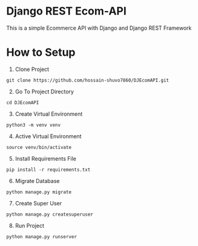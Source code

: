 # Django REST Ecom-API
This is a simple Ecommerce API with Django and Django REST Framework

# How to Setup
1. Clone Project
```
git clone https://github.com/hossain-shuvo7860/DJEcomAPI.git
```

2. Go To Project Directory
```
cd DJEcomAPI
```
3. Create Virtual Environment
```
python3 -m venv venv
```
4. Active Virtual Environment
```
source venv/bin/activate
```
5. Install Requirements File
```
pip install -r requirements.txt
```
6. Migrate Database
```
python manage.py migrate
```
7. Create Super User
```
python manage.py createsuperuser
```
8. Run Project
```
python manage.py runserver
```

